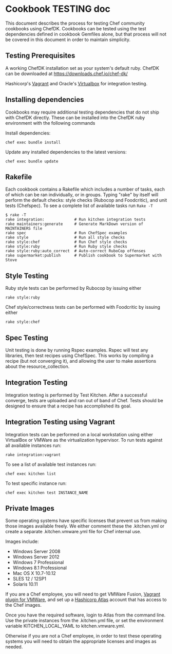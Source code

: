# Cookbook TESTING doc

This document describes the process for testing Chef community cookbooks using ChefDK. Cookbooks can be tested using the test dependencies defined in cookbook Gemfiles alone, but that process will not be covered in this document in order to maintain simplicity.

## Testing Prerequisites

A working ChefDK installation set as your system's default ruby. ChefDK can be downloaded at <https://downloads.chef.io/chef-dk/>

Hashicorp's [Vagrant](https://www.vagrantup.com/downloads.html) and Oracle's [Virtualbox](https://www.virtualbox.org/wiki/Downloads) for integration testing.

## Installing dependencies

Cookbooks may require additional testing dependencies that do not ship with ChefDK directly. These can be installed into the ChefDK ruby environment with the following commands

Install dependencies:

```shell
chef exec bundle install
```

Update any installed dependencies to the latest versions:

```shell
chef exec bundle update
```

## Rakefile

Each cookbook contains a Rakefile which includes a number of tasks, each of which can be ran individually, or in groups. Typing "rake" by itself will perform the default checks: style checks (Rubocop and Foodcritic), and unit tests (Chefspec). To see a complete list of available tasks run `Rake -T`

```
$ rake -T
rake integration:             # Run kitchen integration tests
rake maintainers:generate     # Generate MarkDown version of MAINTAINERS file
rake spec                     # Run ChefSpec examples
rake style                    # Run all style checks
rake style:chef               # Run Chef style checks
rake style:ruby               # Run Ruby style checks
rake style:ruby:auto_correct  # Auto-correct RuboCop offenses
rake supermarket:publish      # Publish cookbook to Supermarket with Stove
```

## Style Testing

Ruby style tests can be performed by Rubocop by issuing either

```shell
rake style:ruby
```

Chef style/correctness tests can be performed with Foodcritic by issuing either

```shell
rake style:chef
```

## Spec Testing

Unit testing is done by running Rspec examples. Rspec will test any libraries, then test recipes using ChefSpec. This works by compiling a recipe (but not converging it), and allowing the user to make assertions about the resource_collection.

## Integration Testing

Integration testing is performed by Test Kitchen. After a successful converge, tests are uploaded and ran out of band of Chef. Tests should be designed to ensure that a recipe has accomplished its goal.

## Integration Testing using Vagrant

Integration tests can be performed on a local workstation using either VirtualBox or VMWare as the virtualization hypervisor. To run tests against all available instances run:

```shell
rake integration:vagrant
```

To see a list of available test instances run:

```shell
chef exec kitchen list
```

To test specific instance run:

```shell
chef exec kitchen test INSTANCE_NAME
```

## Private Images

Some operating systems have specific licenses that prevent us from making those images available freely. We either comment these the .kitchen.yml or create a separate .kitchen.vmware.yml file for Chef internal use.

Images include:

- Windows Server 2008
- Windows Server 2012
- Windows 7 Professional
- Windows 8.1 Professional
- Mac OS X 10.7-10.12
- SLES 12 / 12SP1
- Solaris 10.11

If you are a Chef employee, you will need to get VMWare Fusion, [Vagrant plugin for VMWare](https://www.vagrantup.com/vmware/), and set up a [Hashicorp Atlas](https://www.hashicorp.com/atlas.html) account that has access to the Chef images.

Once you have the required software, login to Atlas from the command line. Use the private instances from the .kitchen.yml file, or set the environment variable KITCHEN_LOCAL_YAML to kitchen.vmware.yml.

Otherwise if you are not a Chef employee, in order to test these operating systems you will need to obtain the appropriate licenses and images as needed.
